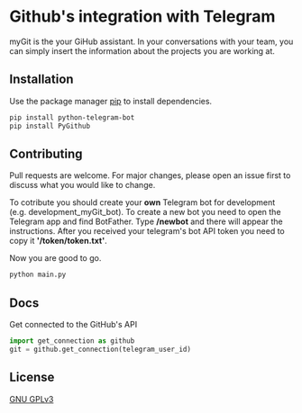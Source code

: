 # Github's integration with Telegram

myGit is the your GiHub assistant. In your conversations with your team, you can simply insert the information about the projects you are working at. 

## Installation

Use the package manager [pip](https://pip.pypa.io/en/stable/) to install dependencies.

```bash
pip install python-telegram-bot
pip install PyGithub
```


## Contributing
Pull requests are welcome. For major changes, please open an issue first to discuss what you would like to change.

To cotribute you should create your **own** Telegram bot for development (e.g. development_myGit_bot). To create a new bot you need to open the Telegram app and find BotFather. Type **/newbot** and there will appear the instructions. After you received your telegram's bot API token you need to copy it **'/token/token.txt'**.

Now you are good to go.

```python
python main.py
```

## Docs

Get connected to the GitHub's API
```python
import get_connection as github
git = github.get_connection(telegram_user_id)
```

## License
[GNU GPLv3](https://choosealicense.com/licenses/gpl-3.0/)
